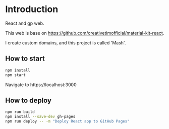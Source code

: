# Introduction
React and gp web.

This web is base on https://github.com/creativetimofficial/material-kit-react.

I create custom domains, and this project is called 'Mash'.

## How to start
```bash
npm install
npm start
```
Navigate to https://localhost:3000

## How to deploy
```bash
npm run build
npm install --save-dev gh-pages
npm run deploy -- -m "Deploy React app to GitHub Pages"
```